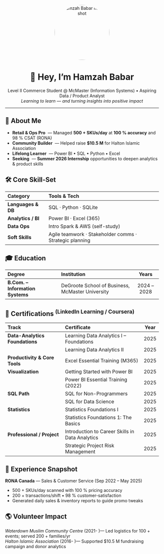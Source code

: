 <!-- ──────────────────────────────────────────────────────────────
  Hamzah Babar • README.md • GitHub profile
────────────────────────────────────────────────────────────────── -->

<p align="center">
  <!-- 👉🏽  place profile.jpg inside /assets  -->
  <img src="assets/profile.jpg" width="180" height="180"
       style="border-radius:50%; object-fit:cover;"
       alt="Hamzah Babar head-shot">
</p>

<h1 align="center">👋 Hey, I’m <strong>Hamzah Babar</strong></h1>
<p align="center">
  Level II Commerce Student @ McMaster (Information Systems)  •  Aspiring Data / Product Analyst <br/>
  <em>Learning to learn &mdash; and turning insights into positive impact</em>
</p>

---

## 🚀 About Me
- **Retail & Ops Pro** &nbsp;&mdash;&nbsp;Managed **500 + SKUs/day** at <strong>100 % accuracy</strong> and 98 % CSAT (RONA)  
- **Community Builder** &nbsp;&mdash;&nbsp;Helped raise **$10.5 M** for Halton Islamic Association  
- **Lifelong Learner** &nbsp;&mdash;&nbsp;Power BI • SQL • Python • Excel   
- **Seeking** &nbsp;&mdash;&nbsp;**Summer 2026 Internship** opportunities to deepen analytics & product skills  

## 🛠️ Core Skill-Set
| Category | Tools & Tech |
| :-- | :-- |
| **Languages & DB** | SQL · Python · SQLite |
| **Analytics / BI** | Power BI · Excel (365) |
| **Data Ops** | Intro Spark & AWS (self-study) |
| **Soft Skills** | Agile teamwork · Stakeholder comms · Strategic planning |

## 🎓 Education
| Degree | Institution | Years |
| :-- | :-- | :--: |
| **B.Com. – Information Systems** | DeGroote School of Business, McMaster University | 2024 &ndash; 2028 |

## 📜 Certifications <sup>(LinkedIn Learning / Coursera)</sup>
| Track | Certificate | Year |
| :-- | :-- | :--: |
| **Data-Analytics Foundations** | Learning Data Analytics I – Foundations | 2025 |
|  | Learning Data Analytics II | 2025 |
| **Productivity & Core Tools** | Excel Essential Training (M365) | 2025 |
| **Visualization** | Getting Started with Power BI | 2025 |
|  | Power BI Essential Training (2022) | 2025 |
| **SQL Path** | SQL for Non-Programmers | 2025 |
|  | SQL for Data Science | 2025 |
| **Statistics** | Statistics Foundations I | 2025 |
|  | Statistics Foundations 1: The Basics | 2025 |
| **Professional / Project** | Introduction to Career Skills in Data Analytics | 2025 |
|  | Strategic Project Risk Management | 2025 |

## 💼 Experience Snapshot
**RONA Canada** — Sales & Customer Service (Sep 2022 – May 2025)  
* 500 + SKUs/day scanned with 100 % pricing accuracy  
* 200 + transactions/shift • 98 % customer-satisfaction  
* Generated daily sales & inventory reports to guide promo tweaks  

## 🌎 Volunteer Impact
*Waterdown Muslim Community Centre* (2021- )— Led logistics for 100 + events; served 200 + families/yr  
*Halton Islamic Association* (2016- )— Supported $10.5 M fundraising campaign and donor analytics  



